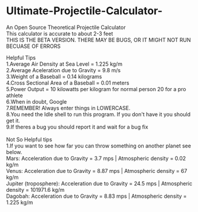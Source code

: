 # Ultimate-Projectile-Calculator-
An Open Source Theoretical Projectile Calculator<br />
This calculator is  accurate to about 2-3 feet<br />
THIS IS THE BETA VERSION. THERE MAY BE BUGS, OR IT MIGHT NOT RUN BECUASE OF ERRORS<br />

Helpful Tips<br />
1.Average Air Density at Sea Level = 1.225 kg/m<br />
2.Average Aceleration due to Gravity = 9.8 m/s<br />
3.Weight of a Baseball = 0.14 kilograms<br />
4.Cross Sectional Area of a Baseball = 0.01 meters<br />
5.Power Output =  10 kilowatts per kilogram for normal person 20 for a pro athlete<br />
6.When in doubt, Google<br />
7.REMEMBER! Always enter things in LOWERCASE.<br />
8.You need the Idle shell to run this program. If you don't have it you should get it.<br />
9.If theres a bug you should report it and wait for a bug fix<br />
  <br />
Not So Helpful tips<br />
1.If you want to see how far you can throw something on another planet see below.<br />
Mars: Acceleration due to Gravity = 3.7 mps | Atmospheric density = 0.02 kg/m<br />
Venus: Acceleration due to Gravity = 8.87 mps | Atmospheric density = 67 kg/m<br />
Jupiter (troposphere): Acceleration due to Gravity = 24.5 mps | Atmospheric density = 101971.6 kg/m<br />
Dagobah: Acceleration due to Gravity = 8.83 mps | Atmospheric density = 1.225 kg/m<br />
